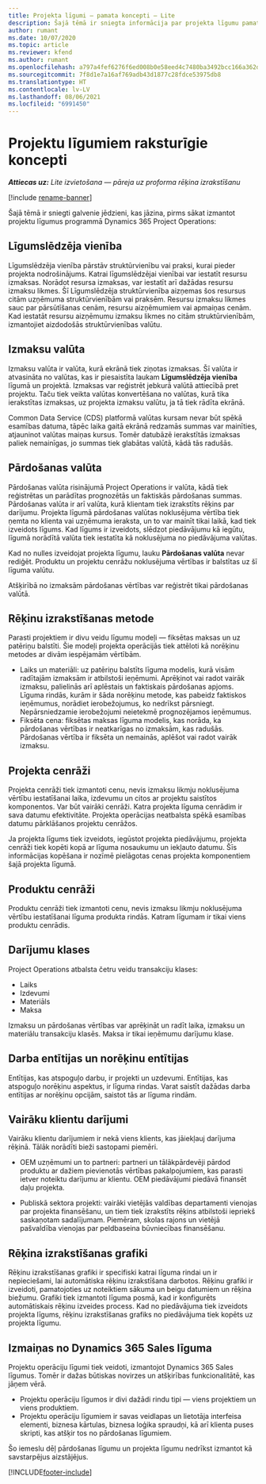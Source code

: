 ```yaml
---
title: Projekta līgumi — pamata koncepti — Lite
description: Šajā tēmā ir sniegta informācija par projekta līgumu pamata konceptiem.
author: rumant
ms.date: 10/07/2020
ms.topic: article
ms.reviewer: kfend
ms.author: rumant
ms.openlocfilehash: a797a4fef6276f6ed008b0e58eed4c7480ba3492bcc166a362d4ff2816acf777
ms.sourcegitcommit: 7f8d1e7a16af769adb43d1877c28fdce53975db8
ms.translationtype: HT
ms.contentlocale: lv-LV
ms.lasthandoff: 08/06/2021
ms.locfileid: "6991450"
---
```

# <a name="concepts-unique-to-project-contracts"></a>Projektu līgumiem raksturīgie koncepti

_**Attiecas uz:** Lite izvietošana — pāreja uz proforma rēķina izrakstīšanu_

[!include [rename-banner](~/includes/cc-data-platform-banner.md)]

Šajā tēmā ir sniegti galvenie jēdzieni, kas jāzina, pirms sākat izmantot projektu līgumus programmā Dynamics 365 Project Operations:

## <a name="contracting-unit"></a>Līgumslēdzēja vienība

Līgumslēdzēja vienība pārstāv struktūrvienību vai praksi, kurai pieder projekta nodrošinājums. Katrai līgumslēdzējai vienībai var iestatīt resursu izmaksas. Norādot resursa izmaksas, var iestatīt arī dažādas resursu izmaksu likmes. Šī Līgumslēdzēja struktūrvienība aizņemas šos resursus citām uzņēmuma struktūrvienībām vai praksēm. Resursu izmaksu likmes sauc par pārsūtīšanas cenām, resursu aizņēmumiem vai apmaiņas cenām. Kad iestatāt resursu aizņēmumu izmaksu likmes no citām struktūrvienībām, izmantojiet aizdodošās struktūrvienības valūtu.

## <a name="cost-currency"></a>Izmaksu valūta

Izmaksu valūta ir valūta, kurā ekrānā tiek ziņotas izmaksas. Šī valūta ir atvasināta no valūtas, kas ir piesaistīta laukam **Līgumslēdzēja vienība** līgumā un projektā. Izmaksas var reģistrēt jebkurā valūtā attiecībā pret projektu. Taču tiek veikta valūtas konvertēšana no valūtas, kurā tika ierakstītas izmaksas, uz projekta izmaksu valūtu, ja tā tiek rādīta ekrānā.

Common Data Service (CDS) platformā valūtas kursam nevar būt spēkā esamības datuma, tāpēc laika gaitā ekrānā redzamās summas var mainīties, atjauninot valūtas maiņas kursus. Tomēr datubāzē ierakstītās izmaksas paliek nemainīgas, jo summas tiek glabātas valūtā, kādā tās radušās.

## <a name="sales-currency"></a>Pārdošanas valūta

Pārdošanas valūta risinājumā Project Operations ir valūta, kādā tiek reģistrētas un parādītas prognozētās un faktiskās pārdošanas summas. Pārdošanas valūta ir arī valūta, kurā klientam tiek izrakstīts rēķins par darījumu. Projekta līgumā pārdošanas valūtas noklusējuma vērtība tiek ņemta no klienta vai uzņēmuma ieraksta, un to var mainīt tikai laikā, kad tiek izveidots līgums. Kad līgums ir izveidots, slēdzot piedāvājumu kā iegūtu, līgumā norādītā valūta tiek iestatīta kā noklusējuma no piedāvājuma valūtas.

Kad no nulles izveidojat projekta līgumu, lauku **Pārdošanas valūta** nevar rediģēt. Produktu un projektu cenrāžu noklusējuma vērtības ir balstītas uz šī līguma valūtu.

Atšķirībā no izmaksām pārdošanas vērtības var reģistrēt tikai pārdošanas valūtā.

## <a name="billing-method"></a>Rēķinu izrakstīšanas metode

Parasti projektiem ir divu veidu līgumu modeļi — fiksētas maksas un uz patēriņu balstīti. Šie modeļi projekta operācijās tiek attēloti kā norēķinu metodes ar divām iespējamām vērtībām.

- Laiks un materiāli: uz patēriņu balstīts līguma modelis, kurā visām radītajām izmaksām ir atbilstoši ieņēmumi. Aprēķinot vai radot vairāk izmaksu, palielinās arī aplēstais un faktiskais pārdošanas apjoms. Līguma rindās, kurām ir šāda norēķinu metode, kas pabeidz faktiskos ieņēmumus, norādiet ierobežojumus, ko nedrīkst pārsniegt. Nepārsniedzamie ierobežojumi neietekmē prognozējamos ieņēmumus.
- Fiksēta cena: fiksētas maksas līguma modelis, kas norāda, ka pārdošanas vērtības ir neatkarīgas no izmaksām, kas radušās. Pārdošanas vērtība ir fiksēta un nemainās, aplēšot vai radot vairāk izmaksu.

## <a name="project-price-lists"></a>Projekta cenrāži

Projekta cenrāži tiek izmantoti cenu, nevis izmaksu likmju noklusējuma vērtību iestatīšanai laika, izdevumu un citos ar projektu saistītos komponentos. Var būt vairāki cenrāži. Katra projekta līguma cenrādim ir sava datumu efektivitāte. Projekta operācijas neatbalsta spēkā esamības datumu pārklāšanos projektu cenrāžos.

Ja projekta līgums tiek izveidots, iegūstot projekta piedāvājumu, projekta cenrāži tiek kopēti kopā ar līguma nosaukumu un iekļauto datumu. Šīs informācijas kopēšana ir nozīmē pielāgotas cenas projekta komponentiem šajā projekta līgumā.

## <a name="product-price-lists"></a>Produktu cenrāži

Produktu cenrāži tiek izmantoti cenu, nevis izmaksu likmju noklusējuma vērtību iestatīšanai līguma produkta rindās. Katram līgumam ir tikai viens produktu cenrādis.

## <a name="transaction-classes"></a>Darījumu klases

Project Operations atbalsta četru veidu transakciju klases:

- Laiks
- Izdevumi
- Materiāls
- Maksa

Izmaksu un pārdošanas vērtības var aprēķināt un radīt laika, izmaksu un materiālu transakciju klasēs. Maksa ir tikai ieņēmumu darījumu klase.

## <a name="work-entities-and-billing-entities"></a>Darba entītijas un norēķinu entītijas

Entītijas, kas atspoguļo darbu, ir projekti un uzdevumi. Entītijas, kas atspoguļo norēķinu aspektus, ir līguma rindas. Varat saistīt dažādas darba entītijas ar norēķinu opcijām, saistot tās ar līguma rindām.

## <a name="multi-customer-deals"></a>Vairāku klientu darījumi

Vairāku klientu darījumiem ir nekā viens klients, kas jāiekļauj darījuma rēķinā. Tālāk norādīti bieži sastopami piemēri.

- OEM uzņēmumi un to partneri: partneri un tālākpārdevēji pārdod produktu ar dažiem pievienotās vērtības pakalpojumiem, kas parasti ietver noteiktu darījumu ar klientu. OEM piedāvājumi piedāvā finansēt daļu projekta. 

- Publiskā sektora projekti: vairāki vietējās valdības departamenti vienojas par projekta finansēšanu, un tiem tiek izrakstīts rēķins atbilstoši iepriekš saskaņotam sadalījumam. Piemēram, skolas rajons un vietējā pašvaldība vienojas par peldbaseina būvniecības finansēšanu.

## <a name="invoice-schedules"></a>Rēķina izrakstīšanas grafiki

Rēķinu izrakstīšanas grafiki ir specifiski katrai līguma rindai un ir nepieciešami, lai automātiska rēķinu izrakstīšana darbotos. Rēķinu grafiki ir izveidoti, pamatojoties uz noteiktiem sākuma un beigu datumiem un rēķina biežumu. Grafiki tiek izmantoti līguma posmā, kad ir konfigurēts automātiskais rēķinu izveides process. Kad no piedāvājuma tiek izveidots projekta līgums, rēķinu izrakstīšanas grafiks no piedāvājuma tiek kopēts uz projekta līgumu.

## <a name="changes-from-the-dynamics-365-sales-contract"></a>Izmaiņas no Dynamics 365 Sales līguma

Projektu operāciju līgumi tiek veidoti, izmantojot Dynamics 365 Sales līgumus. Tomēr ir dažas būtiskas novirzes un atšķirības funkcionalitātē, kas jāņem vērā.

- Projektu operāciju līgumos ir divi dažādi rindu tipi — viens projektiem un viens produktiem.
- Projektu operāciju līgumiem ir savas veidlapas un lietotāja interfeisa elementi, biznesa kārtulas, biznesa loģika spraudņi, kā arī klienta puses skripti, kas atšķir tos no pārdošanas līgumiem.

Šo iemeslu dēļ pārdošanas līgumu un projekta līgumu nedrīkst izmantot kā savstarpējus aizstājējus.


[!INCLUDE[footer-include](../../includes/footer-banner.md)]
